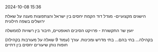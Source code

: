 


2024-10-08
15:36


הישגים מקצועיים-
מגדל דוד הקמת
יחסים בין ישראל והצתפוצות
מענה על שאלת ירושלים בשפה חילונית

יועץ שר התקשורת - פרויקט הסיבים האופטיים, חיבור בין רשויות לממשלה



(עמוד 9 שאלה על מעורבות בקהילה)
בקהילה... בחי בהם... בתי מדרש ומכינות.
עורך חופות
נותן שיעורים
יחסים בין דתיים
